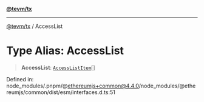 [**@tevm/tx**](../README.md)

***

[@tevm/tx](../globals.md) / AccessList

# Type Alias: AccessList

> **AccessList**: [`AccessListItem`](AccessListItem.md)[]

Defined in: node\_modules/.pnpm/@ethereumjs+common@4.4.0/node\_modules/@ethereumjs/common/dist/esm/interfaces.d.ts:51
